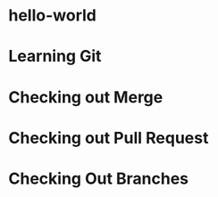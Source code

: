 # hello-world
# Learning Git
# Checking out Merge 
# Checking out Pull Request
# Checking Out Branches

